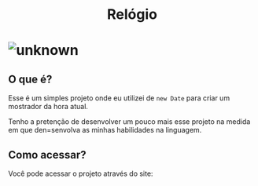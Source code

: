 <h1 align="center">
    Relógio 
<h1>

![unknown](https://user-images.githubusercontent.com/93628044/165175492-7698d80a-edc4-46ee-b755-7b444feff873.png)

## O que é?

Esse é um simples projeto onde eu utilizei de `new Date` para criar um mostrador da hora atual.

Tenho a pretenção de desenvolver um pouco mais esse projeto na medida em que den=senvolva as minhas habilidades na linguagem.

## Como acessar?

Você pode acessar o projeto através do site: 